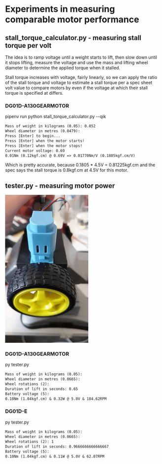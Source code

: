 # Experiments in measuring comparable motor performance

##  stall_torque_calculator.py - measuring stall torque per volt

The idea is to ramp voltage until a weight starts to lift, then slow down
until it stops lifting, measure the voltage and use the mass and lifting wheel
diameter to determine the applied torque when it stalled.

Stall torque increases with voltage, fairly linearly, so we can apply the
ratio of the stall torque and voltage to estimate a stall torque per a spec
sheet volt value to compare motors by even if the voltage at which their stall
torque is specified at differs.

### DG01D-A130GEARMOTOR

pipenv run python stall_torque_calculator.py --qik

    Mass of weight in kilograms (0.05): 0.052
    Wheel diameter in metres (0.0479):
    Press [Enter] to begin...
    Press [Enter] when the motor starts!
    Press [Enter] when the motor stops!
    Current motor voltage: 0.69
    0.01Nm (0.12kgf.cm) @ 0.69V => 0.01770Nm/V (0.1805kgf.cm/V)

Which is pretty accurate, because 0.1805 * 4.5V = 0.81225kgf.cm and the spec
says the stall torque is 0.8kgf.cm at 4.5V for this motor.

## tester.py - measuring motor power

![](DG01D-E.gif)

### DG01D-A130GEARMOTOR

py tester.py

    Mass of weight in kilograms (0.05):
    Wheel diameter in metres (0.0665):
    Wheel rotations (2):
    Duration of lift in seconds: 0.65
    Battery voltage (5):
    0.10Nm (1.04kgf.cm) & 0.32W @ 5.0V & 184.62RPM

### DG01D-E

py tester.py

    Mass of weight in kilograms (0.05):
    Wheel diameter in metres (0.0665):
    Wheel rotations (2): 1
    Duration of lift in seconds: 0.9666666666666667
    Battery voltage (5):
    0.10Nm (1.04kgf.cm) & 0.11W @ 5.0V & 62.07RPM
